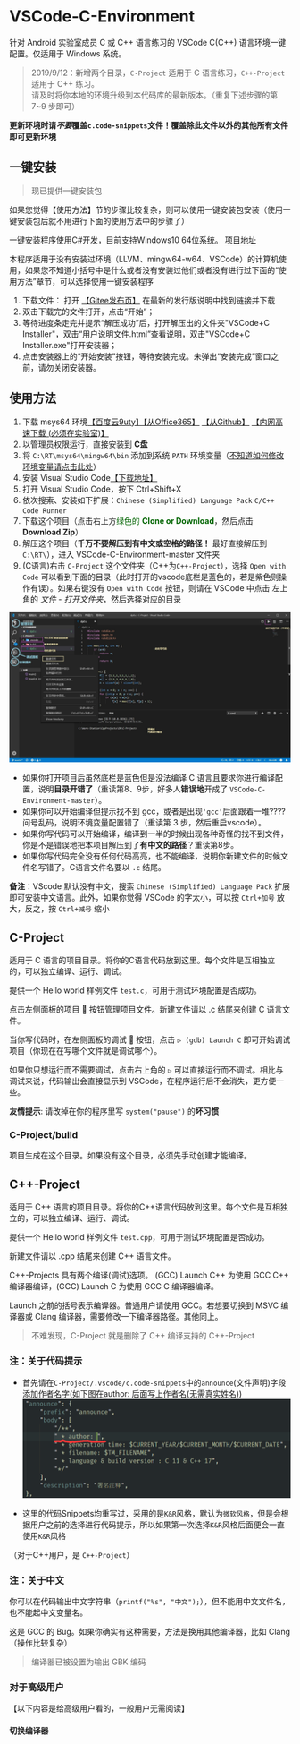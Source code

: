 # VSCode-C-Environment

针对 Android 实验室成员 C 或 C++ 语言练习的 VSCode C(C++) 语言环境一键配置。仅适用于 Windows 系统。

> 2019/9/12：新增两个目录，`C-Project` 适用于 C 语言练习，`C++-Project` 适用于 C++ 练习。     
> 请及时将你本地的环境升级到本代码库的最新版本。（重复下述步骤的第 7~9 步即可） 

**更新环境时请*不要*覆盖`c.code-snippets`文件！覆盖除此文件以外的其他所有文件即可更新环境**

## 一键安装

> 现已提供一键安装包

如果您觉得【使用方法】节的步骤比较复杂，则可以使用一键安装包安装（使用一键安装包后就不用进行下面的使用方法中的步骤了）

一键安装程序使用C#开发，目前支持Windows10 64位系统。 [项目地址](https://gitee.com/nidb/vscode--c)

本程序适用于没有安装过环境（LLVM、mingw64-w64、VSCode）的计算机使用，如果您不知道小括号中是什么或者没有安装过他们或者没有进行过下面的“使用方法”章节，可以选择使用一键安装程序

1. 下载文件： 打开 [【Gitee发布页】](https://gitee.com/nidb/vscode--c/releases) 在最新的发行版说明中找到链接并下载
2. 双击下载完的文件打开，点击“开始”；
3. 等待进度条走完并提示“解压成功”后，打开解压出的文件夹"VSCode+C Installer"，双击“用户说明文件.html”查看说明，双击"VSCode+C Installer.exe"打开安装器；
4. 点击安装器上的“开始安装”按钮，等待安装完成。未弹出“安装完成”窗口之前，请勿关闭安装器。

## 使用方法

1. 下载 msys64 环境[【百度云9uty】](https://pan.baidu.com/s/1nRSN214F-NoXCD_sGiTP6Q)[【从Office365】](https://cutesakura-my.sharepoint.com/:u:/g/personal/kenvix_cutesakura_net/ETEAfFOThdhMmvo1IlwRODMBLH9tnXH8zyQDfZIjPOzYkw?e=cEvmsa) [【从Github】](https://github.com/android-nuc/VSCode-C-Environment/releases/download/2.0/Msys64-RT.exe) [【内网高速下载 (必须在实验室)】](http://10.0.117.9/Msys64-RT.exe)
2. 以管理员权限运行，直接安装到 **C盘** 
3. 将 `C:\RT\msys64\mingw64\bin` 添加到系统 `PATH` 环境变量（[不知道如何修改环境变量请点击此处](https://jingyan.baidu.com/article/358570f69e8a13ce4724fcf8.html)）
4. 安装 Visual Studio Code[【下载地址】](https://code.visualstudio.com/docs/?dv=win64user)
5. 打开 Visual Studio Code，按下 Ctrl+Shift+X
6. 依次搜索、安装如下扩展：`Chinese (Simplified) Language Pack` `C/C++` `Code Runner`
7. 下载这个项目（点击右上方<font color=darkgreen>绿色的 **Clone or Download**</font>，然后点击 **Download Zip**）
8. 解压这个项目（**千万不要解压到有中文或空格的路径！** 最好直接解压到 `C:\RT\`），进入 VSCode-C-Environment-master 文件夹
9. (C语言)右击 `C-Project` 这个文件夹（C++为`C++-Project`），选择 `Open with Code` 可以看到下面的目录（此时打开的vscode底栏是蓝色的，若是紫色则操作有误）。如果右键没有 `Open with Code` 按钮，则请在 VSCode 中点击 左上角的 *文件* - *打开文件夹*，然后选择对应的目录

![Screenshot1](images/1.jpg)

* 如果你打开项目后虽然底栏是蓝色但是没法编译 C 语言且要求你进行编译配置，说明**目录开错了**（重读第8、9步，好多人**错误地**开成了 `VSCode-C-Environment-master`）。
* 如果你可以开始编译但提示找不到 gcc，或者是出现`'gcc'`后面跟着一堆????问号乱码，说明环境变量配置错了（重读第 3 步，然后重启vscode）。
* 如果你写代码可以开始编译，编译到一半的时候出现各种奇怪的找不到文件，你是不是错误地把本项目解压到了**有中文的路径**？重读第8步。
* 如果你写代码完全没有任何代码高亮，也不能编译，说明你新建文件的时候文件名写错了。C语言文件名要以 `.c` 结尾。

**备注**：VScode 默认没有中文，搜索 `Chinese (Simplified) Language Pack` 扩展即可安装中文语言。此外，如果你觉得 VSCode 的字太小，可以按 `Ctrl+加号` 放大，反之，按 `Ctrl+减号` 缩小

## C-Project

适用于 C 语言的项目目录。将你的C语言代码放到这里。每个文件是互相独立的，可以独立编译、运行、调试。

提供一个 Hello world 样例文件 `test.c`，可用于测试环境配置是否成功。

点击左侧面板的项目 📑 按钮管理项目文件。新建文件请以 .c 结尾来创建 C 语言文件。

当你写代码时，在左侧面板的调试 🐞 按钮，点击 `▷ (gdb) Launch C` 即可开始调试项目（你现在在写哪个文件就是调试哪个）。

如果你只想运行而不需要调试，点击右上角的 `▷` 可以直接运行而不调试。相比与调试来说，代码输出会直接显示到 VSCode，在程序运行后不会消失，更方便一些。

**友情提示**: 请改掉在你的程序里写 `system("pause")` 的**坏习惯**

### C-Project/build

项目生成在这个目录。如果没有这个目录，必须先手动创建才能编译。

## C++-Project

适用于 C++ 语言的项目目录。将你的C++语言代码放到这里。每个文件是互相独立的，可以独立编译、运行、调试。

提供一个 Hello world 样例文件 `test.cpp`，可用于测试环境配置是否成功。

新建文件请以 .cpp 结尾来创建 C++ 语言文件。

C++-Projects 具有两个编译(调试)选项。 (GCC) Launch C++ 为使用 GCC C++ 编译器编译，(GCC) Launch C 为使用 GCC C 编译器编译。

Launch 之前的括号表示编译器。普通用户请使用 GCC。若想要切换到 MSVC 编译器或 Clang 编译器，需要修改一下编译器路径。其他同上。

> 不难发现，C-Project 就是删除了 C++ 编译支持的 C++-Project

### 注：关于代码提示

- 首先请在`C-Project/.vscode/c.code-snippets`中的`announce`(文件声明)字段添加作者名字(如下图在author: 后面写上作者名(无需真实姓名))<br>![author](images/author.png)

- 这里的代码Snippets均重写过，采用的是`K&R`风格，默认为`微软风格`，但是会根据用户之前的选择进行代码提示，所以如果第一次选择`K&R`风格后面便会一直使用`K&R`风格

（对于C++用户，是 `C++-Project`）

### 注：关于中文

你可以在代码输出中文字符串（`printf("%s", "中文");`），但不能用中文文件名，也不能起中文变量名。

这是 GCC 的 Bug。如果你确实有这种需要，方法是换用其他编译器，比如 Clang（操作比较复杂）

> 编译器已被设置为输出 GBK 编码

### 对于高级用户

【以下内容是给高级用户看的，一般用户无需阅读】

#### 切换编译器

